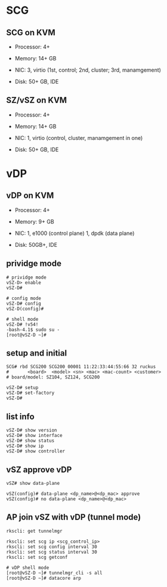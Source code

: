 # SCG #


## SCG on KVM ##

* Processor: 4+

* Memory: 14+ GB

* NIC: 3, virtio (1st, control; 2nd, cluster; 3rd, manamgement)

* Disk: 50+ GB, IDE


## SZ/vSZ on KVM ##

* Processor: 4+

* Memory: 14+ GB

* NIC: 1, virtio (control, cluster, manamgement in one)

* Disk: 50+ GB, IDE


# vDP #


## vDP on KVM ##

* Processor: 4+

* Memory: 9+ GB

* NIC: 1, e1000 (control plane)
       1, dpdk (data plane)

* Disk: 50GB+, IDE


## prividge mode ##

	# prividge mode
	vSZ-D> enable 
	vSZ-D#

	# config mode
	vSZ-D# config
	vSZ-D(config)#

	# shell mode
	vSZ-D# !v54!
	-bash-4.1$ sudo su -
	[root@vSZ-D ~]#


## setup and initial ##

	SCG# rbd SCG200 SCG200 00001 11:22:33:44:55:66 32 ruckus
	#       <board>  <model> <sn> <mac> <mac-count> <customer>
	# board/model: SZ104, SZ124, SCG200

	vSZ-D# setup
	vSZ-D# set-factory
	vSZ-D#


## list info ##

	vSZ-D# show version
	vSZ-D# show interface
	vSZ-D# show status
	vSZ-D# show ip
	vSZ-D# show controller


## vSZ approve vDP ##

	vSZ# show data-plane

	vSZ(config)# data-plane <dp_name>@<dp_mac> approve
	vSZ(config)# no data-plane <dp_name>@<dp_mac>


## AP join vSZ with vDP (tunnel mode) ##

	rkscli: get tunnelmgr

	rkscli: set scg ip <scg_control_ip>
	rkscli: set scg config interval 30
	rkscli: set scg status interval 30
	rkscli: set scg getconf

	# vDP shell mode
	[root@vSZ-D ~]# tunnelmgr_cli -s all
	[root@vSZ-D ~]# datacore arp

